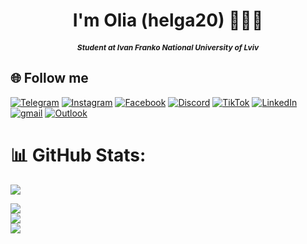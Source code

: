 <h1 align='center'> I'm Olia (helga20) 👩🏼‍💻 </h1>
<h5 align="center" style="font-size: 12px;">Student at Ivan Franko National University of Lviv</h5>

## 🌐 Follow me
[![Telegram](https://img.shields.io/badge/Telegram-lightblue?style=for-the-badge&logo=Telegram)](https://t.me/oliak2003)
[![Instagram](https://img.shields.io/badge/Instagram-c20a3b?style=for-the-badge&logo=Instagram&logoColor=white)](https://instagram.com/olia_kravets_?igshid=OGQ5ZDc2ODk2ZA%3D%3D&utm_source=qr)
[![Facebook](https://img.shields.io/badge/Facebook-white?style=for-the-badge&logo=Facebook)](https://www.facebook.com/oliakr2003)
[![Discord](https://img.shields.io/badge/Discord-%237289DA.svg?logo=discord&logoColor=white)](https://discord.gg/helga20)
[![TikTok](https://img.shields.io/badge/TikTok-%23000000.svg?logo=TikTok&logoColor=white)](https://tiktok.com/@k_oliaa) 
[![LinkedIn](https://img.shields.io/badge/LinkedIn-%230077B5.svg?logo=linkedin&logoColor=white)](https://linkedin.com/in/olia-kravets-722839270)
[![gmail](https://img.shields.io/badge/gmail-%23D14836.svg?&style=for-the-badge&logo=gmail&logoColor=white)](mailto:oliakravets0@gmail.com)
[![Outlook](https://img.shields.io/badge/Outlook-0a91c2?&style=for-the-badge&logo=Outlook&logoColor=white)](mailto:OLHA.KRAVETS.PMO@lnu.edu.ua)

# 📊 GitHub Stats:
[![](https://visitcount.itsvg.in/api?id=helga20&icon=0&color=0)](https://visitcount.itsvg.in)

![](https://github-readme-stats.vercel.app/api?username=helga20&theme=monokai&hide_border=false&include_all_commits=true&count_private=true)<br/>
![](https://github-readme-streak-stats.herokuapp.com/?user=helga20&theme=monokai&hide_border=false)<br/>
![](https://github-readme-stats.vercel.app/api/top-langs/?username=helga20&theme=monokai&hide_border=false&include_all_commits=true&count_private=true&layout=compact)
